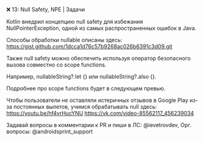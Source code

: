 ❌ 13: Null Safety, NPE | Задачи

Kotlin внедрил концепцию null safety для избежания NullPointerException, одной из самых распространенных ошибок в Java.

Способы обработки nullable описаны здесь: https://gist.github.com/1dcca1d76c57b9268ac026b6391c3d09.git

Также null safety можно обеспечить используя оператор безопасного вызова совместно со scope functions.

Например, nullableString?.let {} или nullableString?.also {}.

Подробнее про scope functions будет в следующем превью.

Чтобы пользователи не оставляли истеричных отзывов в Google Play из-за постоянных вылетов, учимся обрабатывать null здесь:
https://youtu.be/hf4vrHucYNU
https://vk.com/video-85562117_456239034

Задавай вопросы в комментарии к PR и пиши в ЛС:
@ievetrovdev, Орг. вопросы: @androidsprint_support